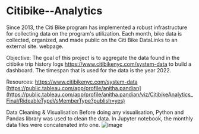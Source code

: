 
  
  
  # Citibike--Analytics

  Since 2013, the Citi Bike program has implemented a robust infrastructure for collecting data on the program's utilization. Each month, bike data is collected, organized, and made public on the Citi Bike DataLinks to an external site. webpage.

  Objective:
  The goal of this project is to aggregate the data found in the citibike trip history logs https://www.citibikenyc.com/system-data to build a dashboard. The timespan that is used for the data is the year 2022.

  Resources:
  https://www.citibikenyc.com/system-data
  [https://public.tableau.com/app/profile/anitha.pandian](https://public.tableau.com/app/profile/anitha.pandian/viz/CitibikeAnalytics_Final/RideableTypeVsMemberType?publish=yes)

  Data Cleaning & Visualisation
  Before doing any visualisation, Python and Pandas library was used to clean the data. In Jupyter notebook, the  monthly data files were concatenated into one.
![image](https://github.com/anitha0615/Citibike--Analytics/assets/125384475/1bec911a-e229-4e5d-b71e-7b4607e2b4c1)
